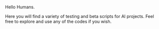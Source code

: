 Hello Humans.

Here you will find a variety of testing and beta scripts for AI projects. Feel free to explore and use any of the codes if you wish.
